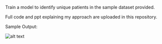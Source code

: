 Train a model to identify unique patients in the sample dataset provided.

Full code and ppt explaining my approach are uploaded in this repository.

Sample Output: 

![alt text](https://github.com/ritvikraj14/Submission-Analytics-Assignment/blob/master/Sample_Output.png)
